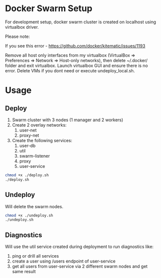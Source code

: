 # Docker Swarm Setup

For development setup, docker swarm cluster is created on localhost using virtualbox driver.

Please note:

If you see this error - https://github.com/docker/kitematic/issues/1193

Remove all host only interfaces from my virtualbox 
(VirtualBox => Preferences => Network => Host-only networks), 
then delete ~/.docker/ folder 
and exit virtualbox. Launch virtualbox GUI and ensure there is no error. Delete VMs if you dont need or
execute undeploy_local.sh.

# Usage

## Deploy
1. Swarm cluster with 3 nodes (1 manager and 2 workers)
2. Create 2 overlay networks:
    1. user-net
    2. proxy-net
3. Create the following services:
    1. user-db
    2. util
    3. swarm-listener
    4. proxy
    5. user-service

```bash
chmod +x ./deploy.sh
./deploy.sh
```


## Undeploy

Will delete the swarm nodes.

```bash
chmod +x ./undeploy.sh
./undeploy.sh
```

## Diagnostics

Will use the util service created during deployment to run diagnostics like:
1. ping or drill all services
2. create a user using /users endpoint of user-service
3. get all users from user-service via 2 different swarm nodes and get same result

